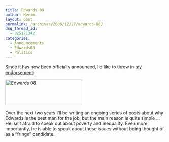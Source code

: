 ```yaml
---
title: Edwards 08
author: Kerim
layout: post
permalink: /archives/2006/12/27/edwards-08/
dsq_thread_id:
  - 825171342
categories:
  - Announcements
  - Edwards08
  - Politics
---
```

Since it has now been officially announced, I&#8217;d like to throw in <a href="http://johnedwards.com" onclick="_gaq.push(['_trackEvent', 'outbound-article', 'http://johnedwards.com', 'my endorsement']);" >my endorsement</a>:

<a href="http://www.flickr.com/photos/kerim/336164856/" onclick="_gaq.push(['_trackEvent', 'outbound-article', 'http://www.flickr.com/photos/kerim/336164856/', '']);"  title="Photo Sharing"><img src="http://farm1.static.flickr.com/138/336164856_4a61008b49_o.png" width="242" height="82" alt="Edwards 08" /></a>

Over the next two years I&#8217;ll be writing an ongoing series of posts about why Edwards is the best man for the job, but the main reason is quite simple &#8230; He isn&#8217;t afraid to speak out about poverty and inequality. Even more importantly, he is able to speak about these issues without being thought of as a &#8220;fringe&#8221; candidate.

